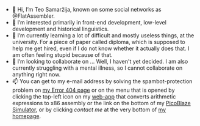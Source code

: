 - 👋 Hi, I’m Teo Samaržija, known on some social networks as @FlatAssembler.
- 👀 I’m interested primarily in front-end development, low-level development and historical linguistics.
- 🌱 I’m currently learning a lot of difficult and mostly useless things, at the university.
For a piece of paper called diploma, which is supposed to help me get hired, even if I do not know whether it actually does that. I am often feeling stupid because of that.
- 💞️ I’m looking to collaborate on ... Well, I haven't yet decided. I am also currently struggling with a mental illness, so I cannot collaborate on anything right now.
- 📫 You can get to my e-mail address by solving the spambot-protection problem on [my Error 404 page](https://flatassembler.github.io/does_not_exist.html) or on the menu that is opened by clicking the top-left icon on my [web-app](https://flatassembler.github.io/compiler.html) that converts arithmetic expressions to x86 assembly or the link on the bottom of my [PicoBlaze Simulator](https://flatassembler.github.io/PicoBlaze/PicoBlaze), or by clicking *contact me* at the very bottom of [my homepage](https://flatassembler.github.io/).

<!---
FlatAssembler/FlatAssembler is a ✨ special ✨ repository because its `README.md` (this file) appears on your GitHub profile.
You can click the Preview link to take a look at your changes.
--->
